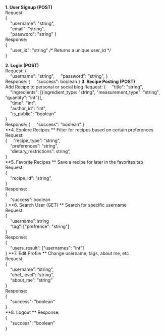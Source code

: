 **1. User Signup (POST)**  
   Request:  
   {  
   &nbsp;&nbsp;&nbsp;&nbsp;"username": "string",  
   &nbsp;&nbsp;&nbsp;&nbsp;"email": "string",  
   &nbsp;&nbsp;&nbsp;&nbsp;"password": "string" 
   }  
   Response:  
  {  
   &nbsp;&nbsp;&nbsp;&nbsp;"user_id": "string" /* Returns a unique user_id */  
   }
     
**2. Login (POST)**  
   Request:
   {  
   &nbsp;&nbsp;&nbsp;&nbsp;"username": "string",
   &nbsp;&nbsp;&nbsp;&nbsp;"password": "string",
   }  
   Response:
   {
   &nbsp;&nbsp;&nbsp;&nbsp;"success": boolean
   }
**3. Recipe Posting (POST)**  
   Add Recipe to personal or social blog
   Request:
   {
   &nbsp;&nbsp;&nbsp;&nbsp;"title": "string",  
   &nbsp;&nbsp;&nbsp;&nbsp;"ingredients": [{ingredient_type: "string", "measurement_type": "string", “quantity”: "int"}],  
   &nbsp;&nbsp;&nbsp;&nbsp;"time": "int",  
   &nbsp;&nbsp;&nbsp;&nbsp;"author_id": "int",  
   &nbsp;&nbsp;&nbsp;&nbsp;"is_public": "boolean"  
   }  
   Response:
   {
   &nbsp;&nbsp;&nbsp;&nbsp;"success": "boolean"
   }  
**4. Explore Recipes  **
   Filter for recipes based on certain preferences
   Request:  
   {
   &nbsp;&nbsp;&nbsp;&nbsp;“recipe_type”: “string”,  
   &nbsp;&nbsp;&nbsp;&nbsp;“preferences”: “string”,  
   &nbsp;&nbsp;&nbsp;&nbsp;“dietary_restrictions”: string”,  
   }  
**5. Favorite Recipes  **
   Save a recipe for later in the favorites tab  
   Request:  
   {  
   &nbsp;&nbsp;&nbsp;&nbsp;“recipe_id”: “string”,  
   }  
   Response:  
   {  
   &nbsp;&nbsp;&nbsp;&nbsp;“success”: boolean  
   }
**6. Search User (GET)  **
   Search for specific username  
   Request:  
   {  
    &nbsp;&nbsp;&nbsp;&nbsp;“username”: string  
    &nbsp;&nbsp;&nbsp;&nbsp;“tag”: ["prefrence": "string"]  
   }  
   Response:  
   {  
    &nbsp;&nbsp;&nbsp;&nbsp;“users_result”: ["usernames": "int"]  
   }
**7. Edit Profile   **
   Change username, tags, about me, etc  
   Request:  
   {  
   &nbsp;&nbsp;&nbsp;&nbsp;“username”: “string”,  
   &nbsp;&nbsp;&nbsp;&nbsp;“chef_level”: “string”,  
   &nbsp;&nbsp;&nbsp;&nbsp;“about_me”: “string”  
   }  
   Response:  
   {  
   &nbsp;&nbsp;&nbsp;&nbsp;"success": "boolean"  
   }  
**8. Logout  **
   Response:  
   {  
    &nbsp;&nbsp;&nbsp;&nbsp;"success": "boolean"  
   }  



        
